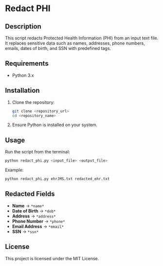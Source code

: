 # Redact PHI

## Description

This script redacts Protected Health Information (PHI) from an input text file. It replaces sensitive data such as names, addresses, phone numbers, emails, dates of birth, and SSN with predefined tags.

## Requirements

- Python 3.x

## Installation

1. Clone the repository:
   ```bash
   git clone <repository_url>
   cd <repository_name>
   ```
2. Ensure Python is installed on your system.

## Usage

Run the script from the terminal:

```bash
python redact_phi.py <input_file> <output_file>
```

Example:

```bash
python redact_phi.py ehrJMS.txt redacted_ehr.txt
```

## Redacted Fields

- **Name** → `*name*`
- **Date of Birth** → `*dob*`
- **Address** → `*address*`
- **Phone Number** → `*phone*`
- **Email Address** → `*email*`
- **SSN** → `*ssn*`

## License

This project is licensed under the MIT License.